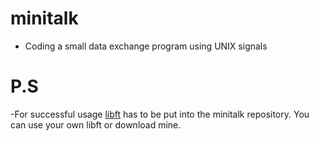 # minitalk
- Coding a small data exchange program using UNIX signals
# P.S
-For successful usage [libft](https://github.com/yahorchik/libft) has to be put into the minitalk repository. You can use your own libft or download mine.
